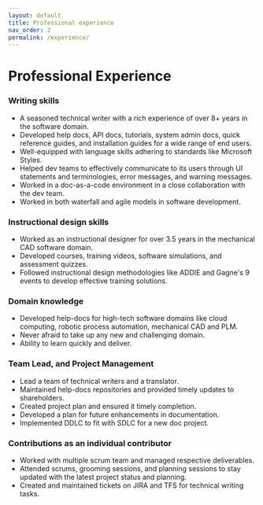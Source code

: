 ```yaml
---
layout: default
title: Professional experience
nav_order: 2
permalink: /experience/
---
```

# Professional Experience

### **Writing skills**

- A seasoned technical writer with a rich experience of over 8+ years in the software domain. 
- Developed help docs, API docs, tutorials, system admin docs, quick reference guides, and installation guides for a wide range of end users. 
- Well-equipped with language skills adhering to standards like Microsoft Styles. 
- Helped dev teams to effectively communicate to its users through UI statements and terminologies, error messages, and warning messages.
- Worked in a doc-as-a-code environment in a close collaboration with the dev team.
- Worked in both waterfall and agile models in software development. 

### **Instructional design skills**

- Worked as an instructional designer for over 3.5 years in the mechanical CAD software domain. 
- Developed courses, training videos, software simulations, and assessment quizzes. 
- Followed instructional design methodologies like ADDIE and  Gagne's 9 events to develop effective training solutions. 

### **Domain knowledge** 

- Developed help-docs for high-tech software domains like cloud computing, robotic process automation, mechanical CAD and PLM. 
- Never afraid to take up any new and challenging domain.
- Ability to learn quickly and deliver. 

### **Team Lead, and Project Management**

- Lead a team of technical writers and a translator. 
- Maintained help-docs repositories and provided timely updates to shareholders.
- Created project plan and ensured it timely completion.
- Developed a plan for future enhancements in documentation. 
- Implemented DDLC to fit with SDLC for a new doc project.

### **Contributions as an individual contributor**

- Worked with multiple scrum team and managed respective deliverables.
- Attended scrums, grooming sessions, and planning sessions to stay updated with the latest project status and planning. 
- Created and maintained tickets on JIRA and TFS for technical writing tasks. 





